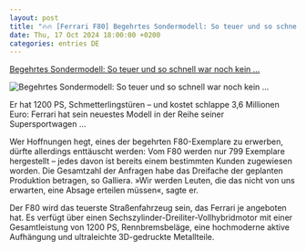 ```yaml
---
layout: post
title: "🔥🔥 [Ferrari F80] Begehrtes Sondermodell: So teuer und so schnell war noch kein ..."
date: Thu, 17 Oct 2024 18:00:00 +0200
categories: entries DE
---
```

[Begehrtes Sondermodell: So teuer und so schnell war noch kein ...](https://www.spiegel.de/auto/ferrari-f80-das-schnellste-und-teuerste-superauto-ist-bereits-ausverkauft-a-9b265b4d-d9e7-4985-9e70-8e81a7480e6b)

![Begehrtes Sondermodell: So teuer und so schnell war noch kein ...](https://cdn.prod.www.spiegel.de/images/82aafcc2-51d7-4ea3-a18d-bdb386ce1796_w1200_r1.778_fpx49_fpy50.jpg)

Er hat 1200 PS, Schmetterlingstüren – und kostet schlappe 3,6 Millionen Euro: Ferrari hat sein neuestes Modell in der Reihe seiner Supersportwagen ...

Wer Hoffnungen hegt, eines der begehrten F80-Exemplare zu erwerben, dürfte allerdings enttäuscht werden: Vom F80 werden nur 799 Exemplare hergestellt – jedes davon ist bereits einem bestimmten Kunden zugewiesen worden. Die Gesamtzahl der Anfragen habe das Dreifache der geplanten Produktion betragen, so Galliera. »Wir werden Leuten, die das nicht von uns erwarten, eine Absage erteilen müssen«, sagte er.

Der F80 wird das teuerste Straßenfahrzeug sein, das Ferrari je angeboten hat. Es verfügt über einen Sechszylinder-Dreiliter-Vollhybridmotor mit einer Gesamtleistung von 1200 PS, Rennbremsbeläge, eine hochmoderne aktive Aufhängung und ultraleichte 3D-gedruckte Metallteile.

